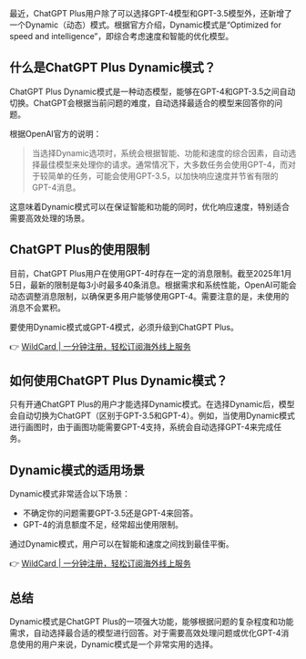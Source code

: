 最近，ChatGPT Plus用户除了可以选择GPT-4模型和GPT-3.5模型外，还新增了一个Dynamic（动态）模式。根据官方介绍，Dynamic模式是“Optimized for speed and intelligence”，即综合考虑速度和智能的优化模型。

## 什么是ChatGPT Plus Dynamic模式？

ChatGPT Plus Dynamic模式是一种动态模型，能够在GPT-4和GPT-3.5之间自动切换。ChatGPT会根据当前问题的难度，自动选择最适合的模型来回答你的问题。

根据OpenAI官方的说明：

> 当选择Dynamic选项时，系统会根据智能、功能和速度的综合因素，自动选择最佳模型来处理你的请求。通常情况下，大多数任务会使用GPT-4，而对于较简单的任务，可能会使用GPT-3.5，以加快响应速度并节省有限的GPT-4消息。

这意味着Dynamic模式可以在保证智能和功能的同时，优化响应速度，特别适合需要高效处理的场景。

## ChatGPT Plus的使用限制

目前，ChatGPT Plus用户在使用GPT-4时存在一定的消息限制。截至2025年1月5日，最新的限制是每3小时最多40条消息。根据需求和系统性能，OpenAI可能会动态调整消息限制，以确保更多用户能够使用GPT-4。需要注意的是，未使用的消息不会累积。

要使用Dynamic模式或GPT-4模式，必须升级到ChatGPT Plus。

👉 [WildCard | 一分钟注册，轻松订阅海外线上服务](https://bit.ly/bewildcard)

## 如何使用ChatGPT Plus Dynamic模式？

只有开通ChatGPT Plus的用户才能选择Dynamic模式。在选择Dynamic后，模型会自动切换为ChatGPT（区别于GPT-3.5和GPT-4）。例如，当使用Dynamic模式进行画图时，由于画图功能需要GPT-4支持，系统会自动选择GPT-4来完成任务。

## Dynamic模式的适用场景

Dynamic模式非常适合以下场景：

- 不确定你的问题需要GPT-3.5还是GPT-4来回答。
- GPT-4的消息额度不足，经常超出使用限制。

通过Dynamic模式，用户可以在智能和速度之间找到最佳平衡。

👉 [WildCard | 一分钟注册，轻松订阅海外线上服务](https://bit.ly/bewildcard)

## 总结

Dynamic模式是ChatGPT Plus的一项强大功能，能够根据问题的复杂程度和功能需求，自动选择最合适的模型进行回答。对于需要高效处理问题或优化GPT-4消息使用的用户来说，Dynamic模式是一个非常实用的选择。